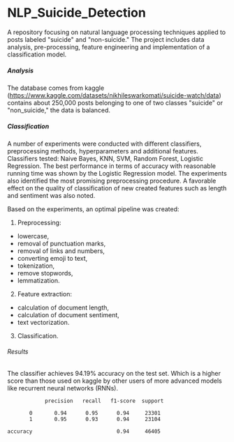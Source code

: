 # NLP_Suicide_Detection
A repository focusing on natural language processing techniques applied to posts labeled "suicide" and "non-suicide." The project includes data analysis, pre-processing, feature engineering and implementation of a classification model.

##### Analysis
The database comes from kaggle (https://www.kaggle.com/datasets/nikhileswarkomati/suicide-watch/data)  
contains about 250,000 posts belonging to one of two classes "suicide" or "non_suicide," the data is balanced.

##### Classification
A number of experiments were conducted with different classifiers, preprocessing methods, hyperparameters and additional features.  
Classifiers tested: Naive Bayes, KNN, SVM, Random Forest, Logistic Regression. The best performance in terms of accuracy with reasonable running time was shown by the Logistic Regression model. The experiments also identified the most promising preprocessing procedure. A favorable effect on the quality of classification of new created features such as length and sentiment was also noted.

Based on the experiments, an optimal pipeline was created:
1. Preprocessing:
- lowercase, 
- removal of punctuation marks, 
- removal of links and numbers, 
- converting emoji to text, 
- tokenization, 
- remove stopwords, 
- lemmatization.
2. Feature extraction: 
- calculation of document length,
- calculation of document sentiment,
- text vectorization.
3. Classification.

###### Results
The classifier achieves 94.19% accuracy on the test set. Which is a higher score than those used on kaggle by other users of more advanced models like recurrent neural networks (RNNs).

                precision   recall   f1-score  support

           0       0.94      0.95      0.94     23301
           1       0.95      0.93      0.94     23104

    accuracy                           0.94     46405

